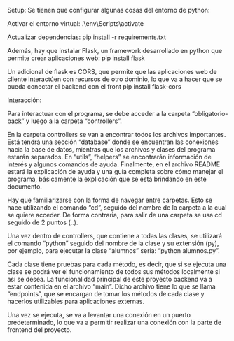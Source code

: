 Setup: 
Se tienen que configurar algunas cosas del entorno de python:

Activar el entorno virtual:
.\env\Scripts\activate

Actualizar dependencias:
pip install -r requirements.txt

Además, hay que instalar Flask, un framework desarrollado en python que permite crear aplicaciones web:
pip install flask 

Un adicional de flask es CORS, que permite que las aplicaciones web de cliente interactúen con recursos de otro dominio, lo que va a hacer que se pueda conectar el backend con el front
pip install flask-cors


Interacción:

Para interactuar con el programa, se debe acceder a la carpeta “obligatorio-back” y luego a la carpeta “controllers”.

En la carpeta controllers se van a encontrar todos los archivos importantes. Está tendrá una sección “database” donde se encuentran las conexiones hacia la base de datos, mientras que los archivos y clases del programa estarán separados. 
En “utils”, “helpers” se encontrarán información de interés y algunos comandos de ayuda.
Finalmente, en el archivo README estará la explicación de ayuda y una guía completa sobre cómo manejar el programa, básicamente la explicación que se está brindando en este documento.


Hay que familiarizarse con la forma de navegar entre carpetas.
Esto se hace utilizando el comando “cd”, seguido del nombre de la carpeta a la cual se quiere acceder.
De forma contraria, para salir de una carpeta se usa cd seguido de 2 puntos (..).


Una vez dentro de controllers, que contiene a todas las clases, se utilizará el comando “python” seguido del nombre de la clase y su extensión (py), por ejemplo, para ejecutar la clase “alumnos” sería:
“python alumnos.py”.

Cada clase tiene pruebas para cada método, es decir, que si se ejecuta una clase se podrá ver el funcionamiento de todos sus métodos localmente si así se desea. 
La funcionalidad principal de este proyecto backend va a estar contenida en el archivo “main”. Dicho archivo tiene lo que se llama “endpoints”, que se encargan de tomar los métodos de cada clase y hacerlos utilizables para aplicaciones externas. 

Una vez se ejecuta, se va a levantar una conexión en un puerto predeterminado, lo que va a permitir realizar una conexión con la parte de frontend del proyecto.
